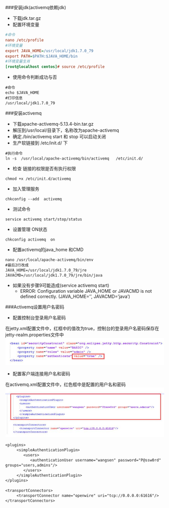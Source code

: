 ###安装jdk(activemq依赖jdk)
- 下载jdk.tar.gz
- 配置环境变量
```ini
#命令
nano /etc/profile
#环境变量
export JAVA_HOME=/usr/local/jdk1.7.0_79
export PATH=$PATH:$JAVA_HOME/bin
#环境变量生肖
[root@localhost centos]# source /etc/profile
```
- 使用命令判断成功与否
```
#命令
echo $JAVA_HOME
#打印信息
/usr/local/jdk1.7.0_79
```
###安装activemq
- 下载apache-activemq-5.13.4-bin.tar.gz
- 解压到/usr/local/目录下，名称改为apache-activemq
- 确定./bin/activemq start 和 stop 可以启动关闭
- 生产软链接到 /etc/init.d/ 下
```
#执行命令
ln -s  /usr/local/apache-activemq/bin/activemq   /etc/init.d/
```
- 检查 链接的权限是否有执行权限
```
chmod +x /etc/init.d/activemq
```
- 加入管理服务
```
chkconfig --add  activemq
```
- 测试命令
```
service activemq start/stop/status
```
- 设置管理 ON状态
```
chkconfig activemq  on
```
- 配置activemq的java_home 和CMD
```
nano /usr/local/apache-activemq/bin/env
#最后2行改成 
JAVA_HOME=/usr/local/jdk1.7.0_79/jre
JAVACMD=/usr/local/jdk1.7.0_79/jre/bin/java
```
- 如果没有步骤9可能造成(service activemq start)
  - ERROR: Configuration variable JAVA_HOME or JAVACMD is not defined correctly. (JAVA_HOME=’’, JAVACMD=’java’)

###Activemq设置用户名密码

- 配置控制台登录用户名密码

在jetty.xml配置文件中，红框中的值改为true，控制台的登录用户名密码保存在jetty-realm.properties文件中
![](images/password.jpg)
- 配置客户端连接用户名和密码

在activemq.xml配置文件中，红色框中是配置的用户名和密码
![](images/password1.jpg)
<span class="pl-k">
```
<plugins>
     <simpleAuthenticationPlugin>
        <users>
           <authenticationUser username="wangsen" password="P@ssw0rd" groups="users,admins"/>
        </users>
     </simpleAuthenticationPlugin>
</plugins>
  
<transportConnectors>
     <transportConnector name="openwire" uri="tcp://0.0.0.0:61616"/>
</transportConnectors>
```
</span>

